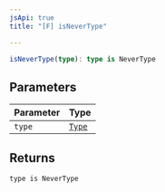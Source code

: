 ```yaml
---
jsApi: true
title: "[F] isNeverType"

---
```

```ts
isNeverType(type): type is NeverType
```

## Parameters

| Parameter | Type |
| :------ | :------ |
| `type` | [`Type`](../type-aliases/Type.md) |

## Returns

`type is NeverType`
